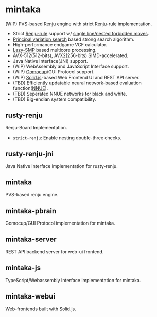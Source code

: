 # mintaka
(WIP) PVS-based Renju engine with strict Renju-rule implementation.

* Strict [Renju-rule](https://www.renju.net/rules/) support w/ [single line/nested forbidden moves](./documents/renju.md).
* [Principal variation search](https://en.wikipedia.org/wiki/Principal_variation_search) based strong search algorithm.
* High-performance endgame VCF calculator.
* [Lazy-SMP](https://en.wikipedia.org/wiki/Lazy_SMP) based multicore processing.
* AVX-512(512-bits), AVX2(256-bits) SIMD-accelerated.
* Java Native Interface(JNI) support.
* (WIP) WebAssembly and JavaScript Interface support.
* (WIP) [Gomocup](http://gomocup.org/)/GUI Protocol support.
* (WIP) [Solid.js](https://www.solidjs.com/)-based Web Frontend UI and REST API server.
* (TBD) Efficiently updatable neural network-based evaluation function([NNUE](https://www.chessprogramming.org/NNUE)).
* (TBD) Seperated NNUE networks for black and white.
* (TBD) Big-endian system compatibility.

## rusty-renju
Renju-Board Implementation.
 * ``strict-renju``: Enable nesting double-three checks.

## rusty-renju-jni
Java Native Interface implementation for rusty-renju.

## mintaka
PVS-based renju engine.

## mintaka-pbrain
Gomocup/GUI Protocol implementation for mintaka.

## mintaka-server
REST API backend server for web-ui frontend.

## mintaka-js
TypeScript/Webassembly Interface implementation for mintaka.

## mintaka-webui
Web-frontends built with Solid.js.
